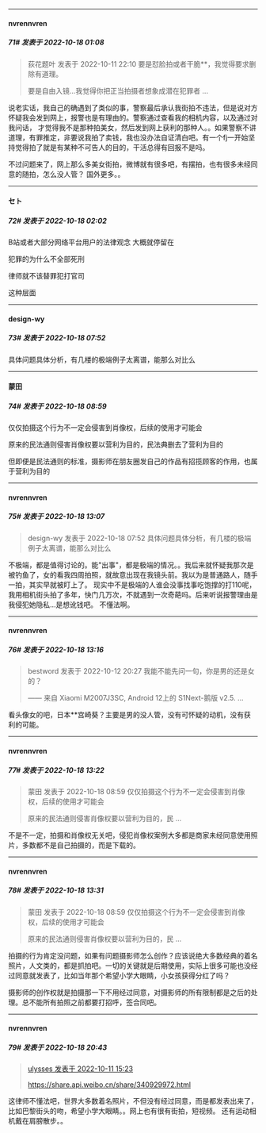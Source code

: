 

*****

####  nvrennvren  
##### 71#       发表于 2022-10-18 01:08

<blockquote>荻花题叶 发表于 2022-10-11 22:10
要是怼脸拍或者干脆**，我觉得要求删除有道理。

要是自由入镜...我觉得你把正当拍摄者想象成潜在犯罪者 ...</blockquote>
说老实话，我自己的确遇到了类似的事，警察最后承认我街拍不违法，但是说对方怀疑我会发到网上，报警也是有理由的。警察通过查看我的相机内容，以及通过对我问话， 才觉得我不是那种拍美女，然后发到网上获利的那种人。。如果警察不讲道理，有罪推定，非要说我拍了卖钱，我也没办法自证清白吧。有一个fj一开始坚持觉得拍了就是有某种不可告人的目的，干活总得有回报不是吗。

不过问题来了，网上那么多美女街拍，微博就有很多吧，有摆拍，也有很多未经同意的随拍，怎么没人管？ 国外更多。。



*****

####  セト  
##### 72#       发表于 2022-10-18 02:02

B站或者大部分网络平台用户的法律观念 大概就停留在

犯罪的为什么不全部死刑

律师就不该替罪犯打官司

这种层面



*****

####  design-wy  
##### 73#       发表于 2022-10-18 07:52

具体问题具体分析，有几楼的极端例子太离谱，能那么对比么



*****

####  蒙田  
##### 74#       发表于 2022-10-18 08:59

仅仅拍摄这个行为不一定会侵害到肖像权，后续的使用才可能会

原来的民法通则侵害肖像权要以营利为目的，民法典删去了营利为目的

但即便是民法通则的标准，摄影师在朋友圈发自己的作品有招揽顾客的作用，也属于营利为目的



*****

####  nvrennvren  
##### 75#       发表于 2022-10-18 13:07

<blockquote>design-wy 发表于 2022-10-18 07:52
具体问题具体分析，有几楼的极端例子太离谱，能那么对比么</blockquote>
不极端，都是值得讨论的。能"出事"，都是极端的情况。。我后来就怀疑我那次是被钓鱼了，女的看我四周拍照，就故意出现在我镜头前。我以为是普通路人，随手一拍，其实早就被盯上了。 现实中不是极端的人谁会没事找事吃饱撑的打110呢，我用相机街头拍了多年，快门几万次，不就遇到一次奇葩吗。后来听说报警理由是我侵犯她隐私…是想讹钱吧。 不懂法啊。



*****

####  nvrennvren  
##### 76#       发表于 2022-10-18 13:16

<blockquote>bestword 发表于 2022-10-12 20:27
我能不能先问一句，你是男的还是女的？

—— 来自 Xiaomi M2007J3SC, Android 12上的 S1Next-鹅版 v2.5. ...</blockquote>
看头像女的吧，日本**宫崎葵？主要是男的没人管，没有可怀疑的动机，没有获利的可能。



*****

####  nvrennvren  
##### 77#       发表于 2022-10-18 13:22

<blockquote>蒙田 发表于 2022-10-18 08:59
仅仅拍摄这个行为不一定会侵害到肖像权，后续的使用才可能会

原来的民法通则侵害肖像权要以营利为目的，民 ...</blockquote>
不是不一定，拍摄和肖像权无关吧，侵犯肖像权案例大多都是商家未经同意使用照片，多数都不是自己拍摄的，而是下载的。



*****

####  nvrennvren  
##### 78#       发表于 2022-10-18 13:31

<blockquote>蒙田 发表于 2022-10-18 08:59
仅仅拍摄这个行为不一定会侵害到肖像权，后续的使用才可能会

原来的民法通则侵害肖像权要以营利为目的，民 ...</blockquote>
拍摄的行为肯定没问题，如果有问题摄影师怎么创作？应该说绝大多数经典的着名照片，人文类的，都是抓拍吧。一切的关键就是后期使用，实际上很多可能也没经过同意就发表了，比如当年那个希望小学大眼睛，小女孩获得分红了吗？

摄影师的创作权就是拍摄那一下不用经过同意，对摄影师的所有限制都是之后的处理。总不能所有拍照之前都要打招呼，签合同吧。



*****

####  nvrennvren  
##### 79#       发表于 2022-10-18 20:43

<blockquote><a href="httphttps://bbs.saraba1st.com/2b/forum.php?mod=redirect&amp;goto=findpost&amp;pid=57860291&amp;ptid=2099099" target="_blank">ulysses 发表于 2022-10-11 15:23</a>

https://share.api.weibo.cn/share/340929972.html</blockquote>
这律师不懂法吧，世界大多数着名照片，不但没有经过同意，而是都发表出来了，比如巴黎街头的吻，希望小学大眼睛。。网上也有很有街拍，短视频。 还有运动相机戴在肩膀散步。。

